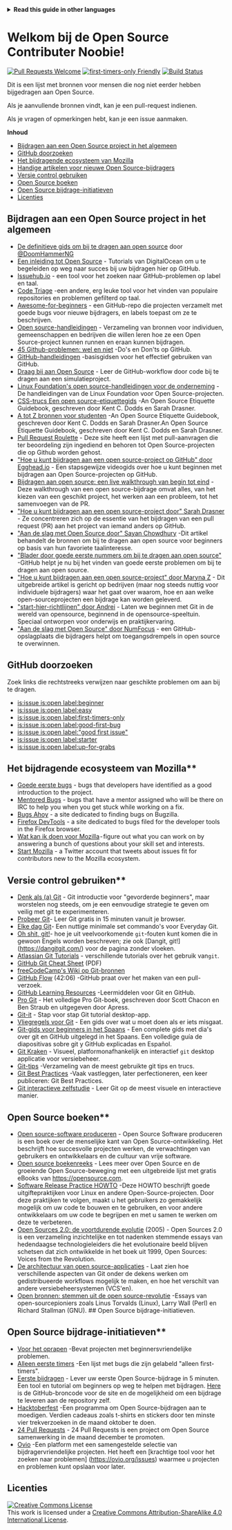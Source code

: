 <!-- Do not translate this -->
<details>
<summary>
<strong> Read this guide in other languages </strong>
</summary>
    <ul>
        <li><a href="./README.md"> English </a></li>
        <li><a href="./README-BN.md"> বাংলা </a></li>
        <li><a href="./README-CN.md"> 中文 </a></li>
        <li><a href="./README-RU.md"> русский </a></li>
        <li><a href="./README-RO.md"> Românesc </a></li>
        <li><a href="./README-IT.md"> Italiano </a></li>
        <li><a href="./README-ES.md"> Español </a></li>
        <li><a href="./README-pt-BR.md"> Português (BR) </a></li>
        <li><a href="./README-DE.md"> Deutsch </a></li>
        <li><a href="./README-GR.md"> Ελληνικά </a></li>
        <li><a href="./README-FR.md"> Français </a></li>
        <li><a href="./README-KO.md"> 한국어 </a></li>
    </ul>
</details>
<!-- Do not translate this -->

# Welkom bij de Open Source Contributer Noobie!

[![Pull Requests Welcome](https://img.shields.io/badge/PRs-welcome-brightgreen.svg?style=flat)](http://makeapullrequest.com)
[![first-timers-only Friendly](https://img.shields.io/badge/first--timers--only-friendly-blue.svg)](http://www.firsttimersonly.com/)
[![Build Status](https://travis-ci.org/freeCodeCamp/how-to-contribute-to-open-source.svg?branch=master)](https://travis-ci.org/freeCodeCamp/how-to-contribute-to-open-source)

Dit is een lijst met bronnen voor mensen die nog niet eerder hebben bijgedragen aan Open Source.

Als je aanvullende bronnen vindt, kan je een pull-request indienen.

Als je vragen of opmerkingen hebt, kan je een issue aanmaken.

**Inhoud**

- [Bijdragen aan een Open Source project in het algemeen](#contributing-to-open-source-in-general)
- [GitHub doorzoeken](#direct-github-searches)
- [Het bijdragende ecosysteem van Mozilla](#mozillas-contributor-ecosystem)
- [Handige artikelen voor nieuwe Open Source-bijdragers](#useful-articles-for-new-open-source-contributors)
- [Versie control gebruiken](#using-version-control)
- [Open Source boeken](#open-source-books)
- [Open Source bijdrage-initiatieven](#open-source-contribution-initiatives)
- [Licenties](#license)

## Bijdragen aan een Open Source project in het algemeen
- [De definitieve gids om bij te dragen aan open source](https://www.freecodecamp.org/news/the-definitive-guide-to-contributing-to-open-source-900d5f9f2282/) door [@DoomHammerNG](https://twitter.com/DoomHammerNG)
- [Een inleiding tot Open Source](https://www.digitalocean.com/community/tutorial_series/an-introduction-to-open-source) - Tutorials van DigitalOcean om u te begeleiden op weg naar succes bij uw bijdragen hier op GitHub.
- [Issuehub.io](http://issuehub.io/) - een tool voor het zoeken naar GitHub-problemen op label en taal.
- [Code Triage](https://www.codetriage.com/) -een andere, erg leuke tool voor het vinden van populaire repositories en problemen gefilterd op taal.
- [Awesome-for-beginners](https://github.com/MunGell/awesome-for-beginners) - een GitHub-repo die projecten verzamelt met goede bugs voor nieuwe bijdragers, en labels toepast om ze te beschrijven.
- [Open source-handleidingen](https://opensource.guide/) - Verzameling van bronnen voor individuen, gemeenschappen en bedrijven die willen leren hoe ze een Open Source-project kunnen runnen en eraan kunnen bijdragen.
- [45 Github-problemen: wel en niet](https://hackernoon.com/45-github-issues-dos-and-donts-dfec9ab4b612) -Do's en Don'ts op GitHub.
- [GitHub-handleidingen](https://guides.github.com/) -basisgidsen voor het effectief gebruiken van GitHub.
- [Draag bij aan Open Source](https://github.com/danthareja/contribute-to-open-source) - Leer de GitHub-workflow door code bij te dragen aan een simulatieproject.
- [Linux Foundation's open source-handleidingen voor de onderneming](https://www.linuxfoundation.org/resources/open-source-guides/) - De handleidingen van de Linux Foundation voor Open Source-projecten.
- [CSS-trucs Een open source-etiquettegids](https://css-tricks.com/open-source-etiquette-guidebook/) -An Open Source Etiquette Guidebook, geschreven door Kent C. Dodds en Sarah Drasner.
- [A tot Z bronnen voor studenten](https://github.com/dipakkr/A-to-Z-Resources-for-Students) -An Open Source Etiquette Guidebook, geschreven door Kent C. Dodds en Sarah Drasner.An Open Source Etiquette Guidebook, geschreven door Kent C. Dodds en Sarah Drasner.
- [Pull Request Roulette](http://www.pullrequestroulette.com/) - Deze site heeft een lijst met pull-aanvragen die ter beoordeling zijn ingediend en behoren tot Open Source-projecten die op Github worden gehost.
- ["Hoe u kunt bijdragen aan een open source-project op GitHub" door Egghead.io](https://egghead.io/courses/how-to-contribute-to-an-open-source-project-on-github) - Een stapsgewijze videogids over hoe u kunt beginnen met bijdragen aan Open Source-projecten op GitHub.
- [Bijdragen aan open source: een live walkthrough van begin tot eind](https://medium.com/@kevinjin/contributing-to-open-source-walkthrough-part-0-b3dc43e6b720) - Deze walkthrough van een open source-bijdrage omvat alles, van het kiezen van een geschikt project, het werken aan een probleem, tot het samenvoegen van de PR.
- ["Hoe u kunt bijdragen aan een open source-project door" Sarah Drasner](https://css-tricks.com/how-to-contribute-to-an-open-source-project/) - Ze concentreren zich op de essentie van het bijdragen van een pull request (PR) aan het project van iemand anders op GitHub.
- ["Aan de slag met Open Source door" Sayan Chowdhury](https://www.hackerearth.com:443/getstarted-opensource/) -Dit artikel behandelt de bronnen om bij te dragen aan open source voor beginners op basis van hun favoriete taalinteresse.
- ["Blader door goede eerste nummers om bij te dragen aan open source"](https://github.blog/2020-01-22-browse-good-first-issues-to-start-contributing-to-open-source/) -GitHub helpt je nu bij het vinden van goede eerste problemen om bij te dragen aan open source.
- ["Hoe u kunt bijdragen aan een open source-project" door Maryna Z](https://rubygarage.org/blog/how-contribute-to-open-source-projects) - Dit uitgebreide artikel is gericht op bedrijven (maar nog steeds nuttig voor individuele bijdragers) waar het gaat over waarom, hoe en aan welke open-sourceprojecten een bijdrage kan worden geleverd.
- ["start-hier-richtlijnen" door Andrei](https://github.com/zero-to-mastery/start-here-guidelines) - Laten we beginnen met Git in de wereld van opensource, beginnend in de opensource-speeltuin. Speciaal ontworpen voor onderwijs en praktijkervaring.
- ["Aan de slag met Open Source" door NumFocus](https://github.com/numfocus/getting-started-with-open-source) - een GitHub-opslagplaats die bijdragers helpt om toegangsdrempels in open source te overwinnen.
## GitHub doorzoeken

Zoek links die rechtstreeks verwijzen naar geschikte problemen om aan bij te dragen.

- [is:issue is:open label:beginner](https://github.com/search?utf8=%E2%9C%93&q=is%3Aissue+is%3Aopen+label%3Abeginner)
- [is:issue is:open label:easy](https://github.com/search?utf8=%E2%9C%93&q=is%3Aissue+is%3Aopen+label%3Aeasy)
- [is:issue is:open label:first-timers-only](https://github.com/search?utf8=%E2%9C%93&q=is%3Aissue+is%3Aopen+label%3Afirst-timers-only)
- [is:issue is:open label:good-first-bug](https://github.com/search?utf8=%E2%9C%93&q=is%3Aissue+is%3Aopen+label%3Agood-first-bug)
- [is:issue is:open label:"good first issue"](https://github.com/search?utf8=%E2%9C%93&q=is%3Aissue+is%3Aopen+label%3A"good+first+issue")
- [is:issue is:open label:starter](https://github.com/search?utf8=%E2%9C%93&q=is%3Aissue+is%3Aopen+label%3Astarter)
- [is:issue is:open label:up-for-grabs](https://github.com/search?utf8=%E2%9C%93&q=is%3Aissue+is%3Aopen+label%3Aup-for-grabs)

## Het bijdragende ecosysteem van Mozilla**
- [Goede eerste bugs](https://bugzil.la/sw:%22[good%20first%20bug]%22&limit=0) - bugs that developers have identified as a good introduction to the project.
- [Mentored Bugs](https://bugzilla.mozilla.org/buglist.cgi?quicksearch=mentor%3A%40) - bugs that have a mentor assigned who will be there on IRC to help you when you get stuck while working on a fix.
- [Bugs Ahoy](https://www.joshmatthews.net/bugsahoy/) - a site dedicated to finding bugs on Bugzilla.
- [Firefox DevTools](http://firefox-dev.tools/) - a site dedicated to bugs filed for the developer tools in the Firefox browser.
- [Wat kan ik doen voor Mozilla](https://whatcanidoformozilla.org/) - figure out what you can work on by answering a bunch of questions about your skill set and interests.
- [Start Mozilla](https://twitter.com/StartMozilla) - a Twitter account that tweets about issues fit for contributors new to the Mozilla ecosystem.

## Versie control gebruiken**

- [Denk als (a) Git](http://think-like-a-git.net/) - Git introductie voor "gevorderde beginners", maar worstelen nog steeds, om je een eenvoudige strategie te geven om veilig met git te experimenteren.
- [Probeer Git](https://try.github.io/)- Leer Git gratis in 15 minuten vanuit je browser.
- [Elke dag Git](https://git-scm.com/docs/giteveryday)- Een nuttige minimale set commando's voor Everyday Git.
- [Oh shit, git!](https://ohshitgit.com/)- hoe je uit veelvoorkomende `git`-fouten kunt komen die in gewoon Engels worden beschreven; zie ook [Dangit, git!] (https://dangitgit.com/) voor de pagina zonder vloeken.
- [Atlassian Git Tutorials](https://www.atlassian.com/git/tutorials) - verschillende tutorials over het gebruik van`git`.
- [GitHub Git Cheat Sheet](https://education.github.com/git-cheat-sheet-education.pdf) (PDF)
- [freeCodeCamp's Wiki op Git-bronnen](https://forum.freecodecamp.org/t/wiki-git-resources/13136)
- [GitHub Flow](https://www.youtube.com/watch?v=juLIxo42A_s) (42:06) -GitHub praat over het maken van een pull-verzoek.
- [GitHub Learning Resources](https://docs.github.com/en/github/getting-started-with-github/git-and-github-learning-resources) -Leermiddelen voor Git en GitHub.
- [Pro Git](https://git-scm.com/book/en/v2) - Het volledige Pro Git-boek, geschreven door Scott Chacon en Ben Straub en uitgegeven door Apress.
- [Git-it](https://github.com/jlord/git-it-electron) - Stap voor stap Git tutorial desktop-app.
- [Vliegregels voor Git](https://github.com/k88hudson/git-flight-rules) - Een gids over wat u moet doen als er iets misgaat.
- [Git-gids voor beginners in het Spaans](https://platzi.github.io/git-slides/#/) - Een complete gids met dia's over git en GitHub uitgelegd in het Spaans. Een volledige guía de diapositivas sobre git y GitHub explicadas en Español.
- [Git Kraken](https://www.gitkraken.com/git-client) - Visueel, platformonafhankelijk en interactief `git` desktop applicatie voor versiebeheer.
- [Git-tips](https://github.com/git-tips/tips) -Verzameling van de meest gebruikte git tips en trucs.
- [Git Best Practices](https://sethrobertson.github.io/GitBestPractices/) -Vaak vastleggen, later perfectioneren, een keer publiceren: Git Best Practices.
- [Git interactieve zelfstudie](https://learngitbranching.js.org/) - Leer Git op de meest visuele en interactieve manier.

## Open Source boeken**
- [Open source-software produceren](https://producingoss.com/) - Open Source Software produceren is een boek over de menselijke kant van Open Source-ontwikkeling. Het beschrijft hoe succesvolle projecten werken, de verwachtingen van gebruikers en ontwikkelaars en de cultuur van vrije software.
- [Open source boekenreeks](https://opensource.com/resources/ebooks) - Lees meer over Open Source en de groeiende Open Source-beweging met een uitgebreide lijst met gratis eBooks van https://opensource.com.
- [Software Release Practice HOWTO](https://tldp.org/HOWTO/Software-Release-Practice-HOWTO/) -Deze HOWTO beschrijft goede uitgiftepraktijken voor Linux en andere Open-Source-projecten. Door deze praktijken te volgen, maakt u het gebruikers zo gemakkelijk mogelijk om uw code te bouwen en te gebruiken, en voor andere ontwikkelaars om uw code te begrijpen en met u samen te werken om deze te verbeteren.
- [Open Sources 2.0: de voortdurende evolutie](https://archive.org/details/opensources2.000diborich) (2005) - Open Sources 2.0 is een verzameling inzichtelijke en tot nadenken stemmende essays van hedendaagse technologieleiders die het evolutionaire beeld blijven schetsen dat zich ontwikkelde in het boek uit 1999, Open Sources: Voices from the Revolution.
- [De architectuur van open source-applicaties](http://www.aosabook.org/en/git.html) - Laat zien hoe verschillende aspecten van Git onder de dekens werken om gedistribueerde workflows mogelijk te maken, en hoe het verschilt van andere versiebeheersystemen (VCS'en).
- [Open bronnen: stemmen uit de open source-revolutie](https://www.oreilly.com/openbook/opensources/book/) -Essays van open-sourcepioniers zoals Linus Torvalds (Linux), Larry Wall (Perl) en Richard Stallman (GNU). ## Open Source bijdrage-initiatieven.
## Open Source bijdrage-initiatieven**
- [Voor het oprapen](https://up-for-grabs.net/) -Bevat projecten met beginnersvriendelijke problemen.
- [Alleen eerste timers](https://www.firsttimersonly.com/) -Een lijst met bugs die zijn gelabeld "alleen first-timers".
- [Eerste bijdragen](https://firstcontributions.github.io/) - Lever uw eerste Open Source-bijdrage in 5 minuten. Een tool en tutorial om beginners op weg te helpen met bijdragen. [Here](https://github.com/firstcontributions/first-contributions) is de GitHub-broncode voor de site en de mogelijkheid om een ​​bijdrage te leveren aan de repository zelf.
- [Hacktoberfest](https://hacktoberfest.digitalocean.com/) -Een programma om Open Source-bijdragen aan te moedigen. Verdien cadeaus zoals t-shirts en stickers door ten minste vier trekverzoeken in de maand oktober te doen.
- [24 Pull Requests](https://24pullrequests.com) - 24 Pull Requests is een project om Open Source samenwerking in de maand december te promoten.
- [Ovio](https://ovio.org) -Een platform met een samengestelde selectie van bijdragervriendelijke projecten. Het heeft een [krachtige tool voor het zoeken naar problemen] (https://ovio.org/issues) waarmee u projecten en problemen kunt opslaan voor later.
## Licenties

<a rel="license" href="http://creativecommons.org/licenses/by-sa/4.0/"><img alt="Creative Commons License" style="border-width:0" src="https://i.creativecommons.org/l/by-sa/4.0/88x31.png" /></a><br />This work is licensed under a <a rel="license" href="http://creativecommons.org/licenses/by-sa/4.0/">Creative Commons Attribution-ShareAlike 4.0 International License</a>.


